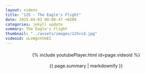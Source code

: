 ```yaml
---
layout: videos
title: "125 - The Eagle's Flight"
date: 2025-04-03 00:00:47 +0200
categories: jekyll update
summary: The Eagle's Flight
thumbnail: "../assets/images/125vid.jpg"
videoid: uLeWgnVVmEI
---
```


<div style="text-align: center; margin-top: 20px;">
  {% include youtubePlayer.html id=page.videoid %}
  <p style="margin-top: 15px; font-size: 1.2em; color: #333;">
    <p>{{ page.summary | markdownify }}</p>
  </p>
</div>

